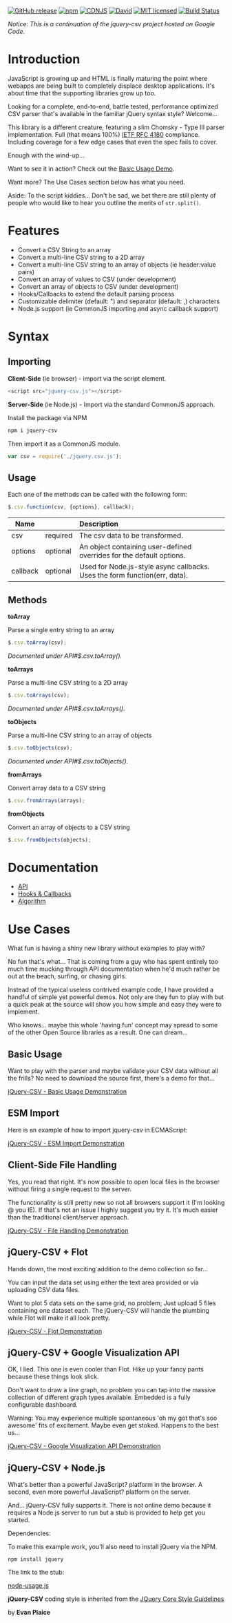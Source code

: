 [![GitHub release](https://img.shields.io/github/release/evanplaice/jquery-csv.svg)](https://github.com/evanplaice/jquery-csv/releases)
[![npm](https://img.shields.io/npm/v/jquery-csv.svg)](https://www.npmjs.com/package/jquery-csv)
[![CDNJS](https://img.shields.io/cdnjs/v/jquery.svg)](https://cdnjs.com/libraries/jquery-csv)
[![David](https://img.shields.io/david/dev/evanplaice/jquery-csv.svg)](https://david-dm.org/evanplaice/jquery-csv?type=dev)
[![MIT licensed](https://img.shields.io/badge/license-MIT-blue.svg)](https://raw.githubusercontent.com/evanplaice/jquery-csv/master/LICENSE)
[![Build Status](https://travis-ci.org/evanplaice/jquery-csv.svg?branch=master)](https://travis-ci.org/evanplaice/jquery-csv)

*Notice: This is a continuation of the jquery-csv project hosted on Google Code.*

# Introduction

JavaScript is growing up and HTML is finally maturing the point where webapps are being built to completely displace desktop applications. It's about time that the supporting libraries grow up too.

Looking for a complete, end-to-end, battle tested, performance optimized CSV parser that's available in the familiar jQuery syntax style? Welcome...

This library is a different creature, featuring a slim Chomsky - Type III parser implementation. Full (that means 100%) [IETF RFC 4180](http://tools.ietf.org/html/rfc4180) compliance. Including coverage for a few edge cases that even the spec fails to cover.

Enough with the wind-up...

Want to see it in action? Check out the [Basic Usage Demo](http://evanplaice.github.io/jquery-csv/examples/basic-usage.html).

Want more? The Use Cases section below has what you need.

Aside: To the script kiddies... Don't be sad, we bet there are still plenty of people who would like to hear you outline the merits of `str.split()`.

# Features

* Convert a CSV String to an array
* Convert a multi-line CSV string to a 2D array
* Convert a multi-line CSV string to an array of objects (ie header:value pairs)
* Convert an array of values to CSV (under development)
* Convert an array of objects to CSV (under development)
* Hooks/Callbacks to extend the default parsing process
* Customizable delimiter (default: ") and separator (default: ,) characters
* Node.js support (ie CommonJS importing and async callback support)

# Syntax

## Importing

**Client-Side** (ie browser) - import via the script element.
```javascript
<script src="jquery-csv.js"></script>
```

**Server-Side** (ie Node.js) - Import via the standard CommonJS approach.

Install the package via NPM

```bash
npm i jquery-csv
```
Then import it as a CommonJS module.

```javascript
var csv = require('./jquery.csv.js');
```

## Usage

Each one of the methods can be called with the following form:
```javascript
$.csv.function(csv, {options}, callback);
```

| Name		  |           | Description |
|-----------|-----------|:------------|
| csv		    | required	| The csv data to be transformed. |
| options	  | optional	| An object containing user-defined overrides for the default options. |
| callback	| optional	| Used for Node.js-style async callbacks. Uses the form function(err, data). |

## Methods

**toArray**

Parse a single entry string to an array
```javascript
$.csv.toArray(csv);
```
*Documented under API#$.csv.toArray().*

**toArrays**

Parse a multi-line CSV string to a 2D array
```javascript
$.csv.toArrays(csv);
```
*Documented under API#$.csv.toArrays().*

**toObjects**

Parse a multi-line CSV string to an array of objects
```javascript
$.csv.toObjects(csv);
```
*Documented under API#$.csv.toObjects().*

**fromArrays**

Convert array data to a CSV string
```javascript
$.csv.fromArrays(arrays);
```

**fromObjects**

Convert an array of objects to a CSV string
```javascript
$.csv.fromObjects(objects);
```

# Documentation

- [API](./docs/api.md)
- [Hooks & Callbacks](./docs/hooks-callbacks.md)
- [Algorithm](./docs/algorithm.md)

# Use Cases

What fun is having a shiny new library without examples to play with?

No fun that's what... That is coming from a guy who has spent entirely too much time mucking through API documentation when he'd much rather be out at the beach, surfing, or chasing girls.

Instead of the typical useless contrived example code, I have provided a handful of simple yet powerful demos. Not only are they fun to play with but a quick peak at the source will show you how simple and easy they were to implement.

Who knows... maybe this whole 'having fun' concept may spread to some of the other Open Source libraries as a result. One can dream...

## Basic Usage

Want to play with the parser and maybe validate your CSV data without all the frills? No need to download the source first, there's a demo for that...

[jQuery-CSV - Basic Usage Demonstration](http://evanplaice.github.io/jquery-csv/examples/basic-usage.html)

## ESM Import

Here is an example of how to import jquery-csv in ECMAScript:

[jQuery-CSV - ESM Import Demonstration](http://evanplaice.github.io/jquery-csv/examples/esm-usage.js)

## Client-Side File Handling

Yes, you read that right. It's now possible to open local files in the browser without firing a single request to the server.

The functionality is still pretty new so not all browsers support it (I'm looking @ you IE). If that's not an issue I highly suggest you try it. It's much easier than the traditional client/server approach.

[jQuery-CSV - File Handling Demonstration](http://evanplaice.github.io/jquery-csv/examples/file-handling.html)

## jQuery-CSV + Flot

Hands down, the most exciting addition to the demo collection so far...

You can input the data set using either the text area provided or via uploading CSV data files.

Want to plot 5 data sets on the same grid, no problem; Just upload 5 files containing one dataset each. The jQuery-CSV will handle the plumbing while Flot will make it all look pretty.

[jQuery-CSV - Flot Demonstration](http://evanplaice.github.io/jquery-csv/examples/flot.html)

## jQuery-CSV + Google Visualization API

OK, I lied. This one is even cooler than Flot. Hike up your fancy pants because these things look slick.

Don't want to draw a line graph, no problem you can tap into the massive collection of different graph types available. Embedded is a fully configurable dashboard.

Warning: You may experience multiple spontaneous 'oh my got that's soo awesome' fits of excitement. Maybe even get stoked. Happens to the best us...

[jQuery-CSV - Google Visualization API Demonstration](http://evanplaice.github.io/jquery-csv/examples/google-visualization.html)

## jQuery-CSV + Node.js

What's better than a powerful JavaScript? platform in the browser. A second, even more powerful JavaScript? platform on the server.

And... jQuery-CSV fully supports it. There is not online demo because it requires a Node.js server to run but a stub is provided to help get you started.

Dependencies:

To make this example work, you'll also need to install jQuery via the NPM.

```npm install jquery```

The link to the stub:

[node-usage.js](http://evanplaice.github.io/jquery-csv/examples/node-usage.js)

**jQuery-CSV** coding style is inherited from the [JQuery Core Style Guidelines](https://contribute.jquery.org/style-guide/)

by **Evan Plaice**

